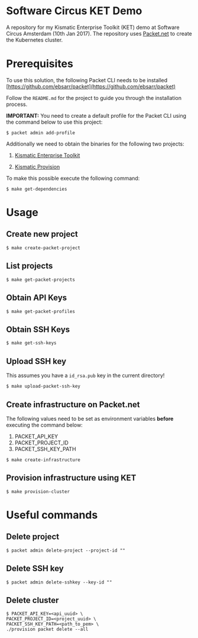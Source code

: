 # Software Circus KET Demo
A repository for my Kismatic Enterprise Toolkit (KET) demo at Software Circus Amsterdam (10th Jan 2017).
The repository uses [Packet.net](https://www.packet.net/) to create the Kubernetes cluster.

# Prerequisites
To use this solution, the following Packet CLI needs to be installed [https://github.com/ebsarr/packet](https://github.com/ebsarr/packet)

Follow the `README.md` for the project to guide you through the installation process.

**IMPORTANT:** You need to create a default profile for the Packet CLI using the command below to use this project:

```
$ packet admin add-profile
```

Additionally we need to obtain the binaries for the following two projects:

1. [Kismatic Enterprise Toolkit](https://github.com/apprenda/kismatic)

2. [Kismatic Provision](https://github.com/apprenda/kismatic-provision)

To make this possible execute the following command:
```
$ make get-dependencies
```

# Usage

## Create new project
```
$ make create-packet-project
```

## List projects
```
$ make get-packet-projects
```

## Obtain API Keys
```
$ make get-packet-profiles
```

## Obtain SSH Keys
```
$ make get-ssh-keys
```

## Upload SSH key
This assumes you have a `id_rsa.pub` key in the current directory!
```
$ make upload-packet-ssh-key
```

## Create infrastructure on Packet.net
The following values need to be set as environment variables **before** executing the command below:

1. PACKET_API_KEY
2. PACKET_PROJECT_ID
3. PACKET_SSH_KEY_PATH

```
$ make create-infrastructure
```

## Provision infrastructure using KET
```
$ make provision-cluster
```

# Useful commands

## Delete project
```
$ packet admin delete-project --project-id ""
```

## Delete SSH key
```
$ packet admin delete-sshkey --key-id ""
```

## Delete cluster
```
$ PACKET_API_KEY=<api_uuid> \
PACKET_PROJECT_ID=<project_uuid> \
PACKET_SSH_KEY_PATH=<path_to_pem> \
./provision packet delete --all
```
